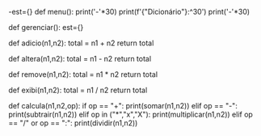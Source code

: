 -est={}
def menu():
    print('-'*30)
    print(f'{"Dicionário"}:^30')
    print('-'*30)

def gerenciar():
    est={}

def adicio(n1,n2):
    total = n1 + n2
    return total

def altera(n1,n2):
    total = n1 - n2
    return total

def remove(n1,n2):
    total = n1 * n2
    return total

def exibi(n1,n2):
    total = n1 / n2
    return total

def calcula(n1,n2,op):
    if op == "+":
       print(somar(n1,n2))
    elif op == "-":
        print(subtrair(n1,n2))
    elif op in ("*","x","X"):
        print(multiplicar(n1,n2))
    elif op == "/" or op == ":":
        print(dividir(n1,n2))
